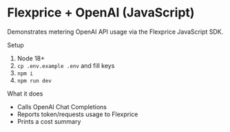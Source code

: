 # Flexprice + OpenAI (JavaScript)

Demonstrates metering OpenAI API usage via the Flexprice JavaScript SDK.

Setup
1. Node 18+
2. `cp .env.example .env` and fill keys
3. `npm i`
4. `npm run dev`

What it does
- Calls OpenAI Chat Completions
- Reports token/requests usage to Flexprice
- Prints a cost summary
